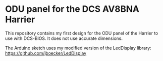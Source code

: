 # ODU panel for the DCS AV8BNA Harrier

This repository contains my first design for the ODU panel of the Harrier to use with DCS-BIOS.
It does not use accurate dimensions.

The Arduino sketch uses my modified version of the LedDisplay library:
https://github.com/jboecker/LedDisplay

